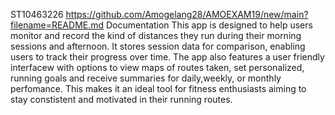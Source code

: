 ST10463226
https://github.com/Amogelang28/AMOEXAM19/new/main?filename=README.md
Documentation
This app is designed to help users monitor and record the kind of distances they run during their morning sessions and afternoon. It stores session data for comparison, enabling users to track their progress over time. 
The app also features a user friendly interfacew with options to view maps of routes taken, set personalized, running goals and receive summaries for daily,weekly, or monthly perfomance. 
This makes it an ideal tool for fitness enthusiasts aiming to stay constistent and motivated in their running routes.

